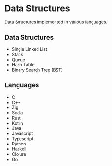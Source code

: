 # Data Structures

Data Structures implemented in various languages.

## Data Structures

* Single Linked List
* Stack
* Queue
* Hash Table
* Binary Search Tree (BST)

## Languages

* C
* C++
* Zig
* Scala
* Rust
* Kotlin
* Java
* Javascript
* Typescript
* Python
* Haskell
* Clojure
* Go